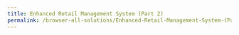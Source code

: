```yaml
---
title: Enhanced Retail Management System (Part 2)
permalink: /browser-all-solutions/Enhanced-Retail-Management-System-(Part-2)
---
```


